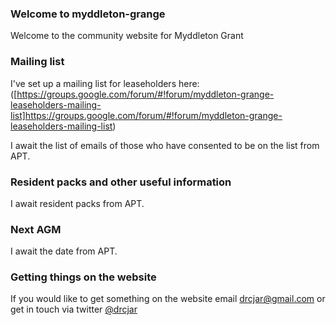 ### Welcome to myddleton-grange

Welcome to the community website for Myddleton Grant

### Mailing list

I've set up a mailing list for leaseholders here: ([https://groups.google.com/forum/#!forum/myddleton-grange-leaseholders-mailing-list]https://groups.google.com/forum/#!forum/myddleton-grange-leaseholders-mailing-list)

I await the list of emails of those who have consented to be on the list from APT.

### Resident packs and other useful information

I await resident packs from APT.

### Next AGM

I await the date from APT.

### Getting things on the website

If you would like to get something on the website email <drcjar@gmail.com> or get in touch via twitter [@drcjar](https://twitter.com/drcjar)
